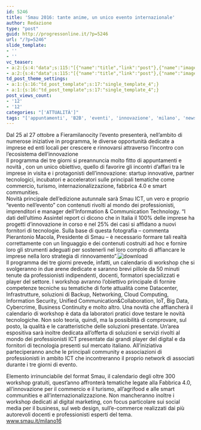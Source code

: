 ```yaml
---
id: 5246
title: 'Smau 2016: tante anime, un unico evento internazionale'
author: Redazione
type: "post"
guid: http://progressonline.it/?p=5246
url: "/?p=5246"
slide_template:
- ''
- ''
vc_teaser:
- a:2:{s:4:"data";s:115:"[{"name":"title","link":"post"},{"name":"image","image":"featured","link":"none"},{"name":"text","mode":"excerpt"}]";s:7:"bgcolor";s:0:"";}
- a:2:{s:4:"data";s:115:"[{"name":"title","link":"post"},{"name":"image","image":"featured","link":"none"},{"name":"text","mode":"excerpt"}]";s:7:"bgcolor";s:0:"";}
td_post_theme_settings:
- a:1:{s:16:"td_post_template";s:17:"single_template_4";}
- a:1:{s:16:"td_post_template";s:17:"single_template_4";}
post_views_count:
- '12'
- '12'
categories: "['ATTUALITÀ']"
tags: "['appuntamenti', 'B2B', 'eventi', 'innovazione', 'milano', 'news', 'smart community', 'Smau 2016', 'tech']"
---
```


Dal 25 al 27 ottobre a Fieramilanocity l’evento presenterà, nell’ambito di numerose iniziative in programma, le diverse opportunità dedicate a imprese ed enti locali per crescere e rinnovarsi attraverso l’incontro con l’ecosistema dell’innovazione  
Il programma dei tre giorni si preannuncia molto fitto di appuntamenti e novità , con un unico obiettivo, quello di favorire gli incontri d’affari tra le imprese in visita e i protagonisti dell’innovazione: startup innovative, partner tecnologici, incubatori e acceleratori sulle principali tematiche come commercio, turismo, internazionalizzazione, fabbrica 4.0 e smart communities.  
Novità principale dell’edizione autunnale sarà Smau ICT, un vero e proprio “evento nell’evento” con contenuti rivolti al mondo dei professionisti, imprenditori e manager dell’Information &amp; Communication Technology. “I dati dell’ultimo Assintel report ci dicono che in Italia il 100% delle imprese ha progetti d’innovazione in corso e nel 25% dei casi si affidano a nuovi fornitori di tecnologie. Sulla base di questa fotografia – commenta Pierantonio Macola, Presidente di Smau – è necessario formare tali realtà correttamente con un linguaggio e dei contenuti costruiti ad hoc e fornire loro gli strumenti adeguati per sostenerli nel loro compito di affiancare le imprese nella loro strategia di rinnovamento”.![download](https://progressonline.it/wp-content/uploads/2016/10/download.jpg)  
Il programma dei tre giorni prevede, infatti, un calendario di workshop che si svolgeranno in due arene dedicate e saranno brevi pillole da 50 minuti tenute da professionisti indipendenti, docenti, formatori specializzati e player del settore. I workshop avranno l’obiettivo principale di fornire competenze tecniche su tematiche di forte attualità come Datacenter, Infrastrutture, soluzioni di Backup, Networking, Cloud Computing, Information Security, Unified Communication&amp;Collaboration, IoT, Big Data, Cybercrime, Business Continuity e molto altro. Una novità che affiancherà il calendario di workshop è data da laboratori pratici dove testare le novità tecnologiche. Non solo teoria, quindi, ma la possibilità di comprovare, sul posto, la qualità e le caratteristiche delle soluzioni presentate. Un’area espositiva sarà inoltre dedicata all’offerta di soluzioni e servizi rivolti al mondo dei professionisti ICT presentate dai grandi player del digital e da fornitori di tecnologia presenti sul mercato italiano. All’iniziativa parteciperanno anche le principali community e associazioni di professionisti in ambito ICT che incontreranno il proprio network di associati durante i tre giorni di evento.

Elemento irrinunciabile del format Smau, il calendario degli oltre 300 workshop gratuiti, quest’anno affronterà tematiche legate alla Fabbrica 4.0, all’innovazione per il commercio e il turismo, all’agrifood e alle smart communities e all’internazionalizzazione. Non mancheranno inoltre i workshop dedicati al digital marketing, con focus particolare sui social media per il business, sul web design, sull’e-commerce realizzati dai più autorevoli docenti e professionisti esperti del tema.  
www.smau.it/milano16